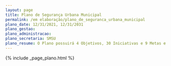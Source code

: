 ```yaml
---
layout: page
title: Plano de Segurança Urbana Municipal
permalink: /em elaboração/plano_de_seguranca_urbana_municipal
plano_date: 12/31/2021, 12/31/2031
plano_gestao: 
plano_administracao: 
plano_secretaria: SMSU
plano_resume: O Plano possuirá 4 Objetivos, 30 Iniciativas e 9 Metas e irá reestruturar o Conselho Municipal de Segurança Urbana (COMSU) e criar o Fundo Municipal de Segurança Urbana (FMSU). Ele não apenas estruturará as atuações voltadas para os principais problemas de segurança urbana, como também, na busca de soluções e inovações, antecipará futuros desafios, promovendo transformações que a sociedade necessita.
---
```

<div>
{% include _page_plano.html %}
</div>
